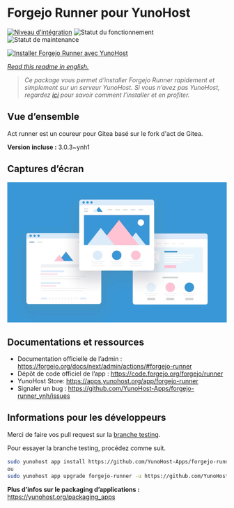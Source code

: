 <!--
N.B.: This README was automatically generated by https://github.com/YunoHost/apps/tree/master/tools/README-generator
It shall NOT be edited by hand.
-->

# Forgejo Runner pour YunoHost

[![Niveau d’intégration](https://dash.yunohost.org/integration/forgejo-runner.svg)](https://dash.yunohost.org/appci/app/forgejo-runner) ![Statut du fonctionnement](https://ci-apps.yunohost.org/ci/badges/forgejo-runner.status.svg) ![Statut de maintenance](https://ci-apps.yunohost.org/ci/badges/forgejo-runner.maintain.svg)

[![Installer Forgejo Runner avec YunoHost](https://install-app.yunohost.org/install-with-yunohost.svg)](https://install-app.yunohost.org/?app=forgejo-runner)

*[Read this readme in english.](./README.md)*

> *Ce package vous permet d’installer Forgejo Runner rapidement et simplement sur un serveur YunoHost.
Si vous n’avez pas YunoHost, regardez [ici](https://yunohost.org/#/install) pour savoir comment l’installer et en profiter.*

## Vue d’ensemble

Act runner est un coureur pour Gitea basé sur le fork d'act de Gitea.


**Version incluse :** 3.0.3~ynh1

## Captures d’écran

![Capture d’écran de Forgejo Runner](./doc/screenshots/example.jpg)

## Documentations et ressources

* Documentation officielle de l’admin : <https://forgejo.org/docs/next/admin/actions/#forgejo-runner>
* Dépôt de code officiel de l’app : <https://code.forgejo.org/forgejo/runner>
* YunoHost Store: <https://apps.yunohost.org/app/forgejo-runner>
* Signaler un bug : <https://github.com/YunoHost-Apps/forgejo-runner_ynh/issues>

## Informations pour les développeurs

Merci de faire vos pull request sur la [branche testing](https://github.com/YunoHost-Apps/forgejo-runner_ynh/tree/testing).

Pour essayer la branche testing, procédez comme suit.

``` bash
sudo yunohost app install https://github.com/YunoHost-Apps/forgejo-runner_ynh/tree/testing --debug
ou
sudo yunohost app upgrade forgejo-runner -u https://github.com/YunoHost-Apps/forgejo-runner_ynh/tree/testing --debug
```

**Plus d’infos sur le packaging d’applications :** <https://yunohost.org/packaging_apps>